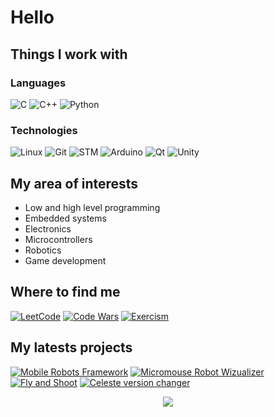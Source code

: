 <!--
**Wirgiliusz/Wirgiliusz** is a ✨ _special_ ✨ repository because its `README.md` (this file) appears on your GitHub profile.
-->
# Hello

## Things I work with

### Languages
![C](https://img.shields.io/badge/-C-111?&logo=C)
![C++](https://img.shields.io/badge/-C++-111?&logo=c%2b%2b)
![Python](https://img.shields.io/badge/-Python-111?&logo=python)

### Technologies
![Linux](https://img.shields.io/badge/-Linux-111?&logo=Linux)
![Git](https://img.shields.io/badge/-Git-111?&logo=git)
![STM](https://img.shields.io/badge/-STM-111?&logo=STMicroelectronics)
![Arduino](https://img.shields.io/badge/-Arduino-111?&logo=Arduino)
![Qt](https://img.shields.io/badge/-Qt-111?&logo=qt)
![Unity](https://img.shields.io/badge/-Unity-111?&logo=Unity)

## My area of interests
- Low and high level programming
- Embedded systems
- Electronics
- Microcontrollers
- Robotics 
- Game development

## Where to find me
[![LeetCode](https://img.shields.io/badge/-LeetCode-111?&logo=LeetCode)](https://leetcode.com/Wirgiliusz/)
[![Code Wars](https://img.shields.io/badge/-Code_Wars-111?&logo=Codewars&logoColor=red)](https://www.codewars.com/users/Wirgiliusz)
[![Exercism](https://img.shields.io/badge/-Exercism-111?&logo=Exercism&logoColor=white)](https://exercism.io/profiles/Wirgiliusz)

## My latests projects
[![Mobile Robots Framework](https://img.shields.io/badge/-Mobile_Robots_Framework-111?style=for-the-badge)](https://github.com/Wirgiliusz/Mobile-Robots-Framework)
[![Micromouse Robot Wizualizer](https://img.shields.io/badge/-Micromouse_Robot_Wizualizer-111?style=for-the-badge)](https://github.com/Wirgiliusz/Micromouse-Robot-Wizualizer)
[![Fly and Shoot](https://img.shields.io/badge/-Fly_and_Shoot-111?style=for-the-badge)](https://github.com/Wirgiliusz/FlyAndShoot)
[![Celeste version changer](https://img.shields.io/badge/-Celeste_version_changer-111?style=for-the-badge)](https://github.com/Wirgiliusz/Celeste_version_changer)

<p align="center">
  <a href="https://github.com/anuraghazra/github-readme-stats">
    <img align="center" src="https://github-readme-stats.vercel.app/api?username=Wirgiliusz&show_icons=true&count_private=true&theme=vision-friendly-dark" />
  </a>
</p>
